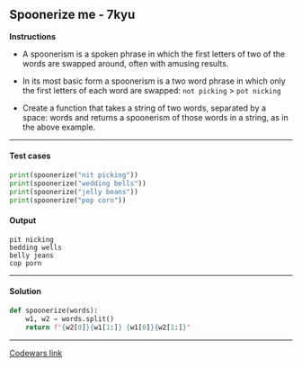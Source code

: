 ## Spoonerize me - 7kyu

**Instructions**

- A spoonerism is a spoken phrase in which the first letters of two of the words are swapped around, often with amusing results.

- In its most basic form a spoonerism is a two word phrase in which only the first letters of each word are swapped: `not picking` > `pot nicking`

- Create a function that takes a string of two words, separated by a space: words and returns a spoonerism of those words in a string, as in the above example.

---

#### Test cases

```python
print(spoonerize("nit picking"))
print(spoonerize("wedding bells"))
print(spoonerize("jelly beans"))
print(spoonerize("pop corn"))
```

#### Output

```
pit nicking
bedding wells
belly jeans
cop porn
```

---

#### Solution

```python
def spoonerize(words):
    w1, w2 = words.split()
    return f"{w2[0]}{w1[1:]} {w1[0]}{w2[1:]}"
```

---

[Codewars link](https://www.codewars.com/kata/56b8903933dbe5831e000c76/)
